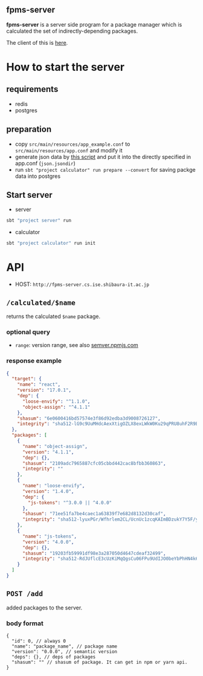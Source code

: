 fpms-server
---

**fpms-server** is a server side program for a package manager which is calculated the set of indirectly-depending packages.

The client of this is [here](https://www.npmjs.com/package/fpms-client).

# How to start the server

## requirements

- redis
- postgres

## preparation

- copy `src/main/resources/app_example.conf` to `src/main/resources/app.conf` and modify it 
- generate json data by [this script](https://github.com/sh4869/get-all-package-info) and put it into the directly 
specified in app.conf (`json.jsondir`)
- run `sbt "project calculator" run prepare --convert` for saving packge data into postgres

## Start server


* server 

```bash
sbt "project server" run
```

* calculator

```bash
sbt "project calculator" run init
```

# API

- HOST: `http://fpms-server.cs.ise.shibaura-it.ac.jp`

## `/calculated/$name`

returns the calculated `$name` package.

### optional query

- `range`: version range, see also [semver.npmjs.com](https://semver.npmjs.com/)

### response example

```json
{
  "target": {
    "name": "react",
    "version": "17.0.1",
    "dep": {
      "loose-envify": "^1.1.0",
      "object-assign": "^4.1.1"
    },
    "shasum": "6e0600416bd57574e3f86d92edba3d9008726127",
    "integrity": "sha512-lG9c9UuMHdcAexXtigOZLX8exLWkW0Ku29qPRU8uhF2R9BN96dLCt0psvzPLlHc5OWkgymP3qwTRgbnw5BKx3w=="
  },
  "packages": [
    {
      "name": "object-assign",
      "version": "4.1.1",
      "dep": {},
      "shasum": "2109adc7965887cfc05cbbd442cac8bfbb360863",
      "integrity": ""
    },
    {
      "name": "loose-envify",
      "version": "1.4.0",
      "dep": {
        "js-tokens": "^3.0.0 || ^4.0.0"
      },
      "shasum": "71ee51fa7be4caec1a63839f7e682d8132d30caf",
      "integrity": "sha512-lyuxPGr/Wfhrlem2CL/UcnUc1zcqKAImBDzukY7Y5F/yQiNdko6+fRLevlw1HgMySw7f611UIY408EtxRSoK3Q=="
    },
    {
      "name": "js-tokens",
      "version": "4.0.0",
      "dep": {},
      "shasum": "19203fb59991df98e3a287050d4647cdeaf32499",
      "integrity": "sha512-RdJUflcE3cUzKiMqQgsCu06FPu9UdIJO0beYbPhHN4k6apgJtifcoCtT9bcxOpYBtpD2kCM6Sbzg4CausW/PKQ=="
    }
  ]
}
```

## `POST /add`

added packages to the server.

### body format

```
{
  "id": 0, // always 0
  "name": "package_name", // package name 
  "version": "0.0.0", // semantic version
  "deps": {}, // deps of packages
  "shasum": "" // shasum of package. It can get in npm or yarn api.
}
```